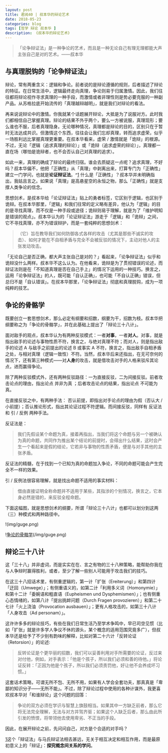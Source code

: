 ```yaml
---
layout: post
title: 君阅40 | 叔本华的辩论艺术
date: 2018-05-23
categories: blog
tags: [哲学 辩论 叔本华 ]
description: 《叔本华的辩论艺术》
---
```


<blockquote>
<p>「论争辩证法」是一种争论的艺术，而且是一种无论自己有理无理都能大声主张自己是对的艺术。——叔本华</p>
</blockquote>

<h2>与真理脱钩的「论争辩证法」</h2>

<p>辩论，常有两重含义：逻辑和争论。前者说的是辩论遵循的规则，后者描述了辩论的特征。在日常生活中，逻辑最终走向真理，争论则易于归属激情。因此，我们往往都将辩论视作寻求真理的一种手段，而激情或者非理性则是势必要克服的一种副产品。从苏格拉底开始流传的「真理越辩越明」，就是我们对辩论的看法。</p>

<p>再来说说辩论中的激情。你我就某个话题展开辩论，大抵是为了说服对方。此时我们都相信自己掌握真理。辩论的结果不外乎两个，要么一方被说服，真理现形；要么谁也不服，后者真理隐身。无论哪种情况，真理都是辩论的目的，区别只在于暂时无法达成共识。但激情这个东西，往往会让我们忘却真理，转而追求虚荣，似乎一场胜利远比掌握真理更重要。在叔本华看来，虚荣 / 激情就是「诡辩」的根源。不过，无论「逻辑（追求真理的辩论）」或「诡辩（追求虚荣的辩论）」，真理都一直在场（哪怕是诡辩者，也不会否认自己对真理的追求）。</p>

<p>如此一来，真理的确成了辩论的最终归宿。谁会去质疑这一点呢？追求真理，不好吗？叔本华偏不，他把「正确性」从「真理」中剥离出来，打算专门为「正确性」建立一门学问，也就是<strong>论证辩证法</strong>。^<a href="">1</a> 什么是「正确性」？叔本华并未明确指出，我姑且言之。如果说「真理」是高悬星空的永恒之物，那么「正确性」就是支撑人类争论的信念。</p>

<p>思想剑术，是叔本华给「论证辩证法」贴上的勇者标签，它区别于逻辑，也区别于诡辩。在叔本华那里，「逻辑」和我们往常的定义略有差异，他认为「逻辑」的目的是寻找真理，而不仅是一种手段或途径；诡辩则易于理解，就是为了「维护明知是错误的观点」。叔本华认为的「论证辩证法」游走于「逻辑」和「诡辩」之间，它不寻找真理，亦不为错误辩护，而是一套纯粹的思想剑术：</p>

<blockquote>
<p>（它）旨在教导我们如何防御各式各样的攻击（尤其是那些不诚实的攻击）、如何才能在不自相矛盾与完全不会被反驳的情况下，主动对他人的主张发动攻击。</p>
</blockquote>

<p>「无论自己是否正确，都大声主张自己是对的？」看起来，「论争辩证法」似乎和诡辩没什么两样。叔本华不这么认为。在他看来，诡辩是为了贯彻错误的论述，而辩证法则是在「不知道真理是否在自己手上」的情况下运用的一种技巧。换言之，运用「论争辩证法」的人，既可能「自认正确」，也可能「不自认正确」错误，但总归不是「自认错误」。在叔本华那里，「论争辩证法」彻底和真理脱钩，成为一项纯粹的技艺。</p>

<h2>争论的骨骼学</h2>

<p>既要创立一套思想剑术，那么必定有纲要和招数，纲要为干，招数为枝。叔本华把纲要称之为「争论的骨骼学」，并在此基础上提出了「辩论三十八计」。</p>

<p>面对敌手的观点，叔本华认为有两种反驳模式：一者<strong>对事</strong>，一者<strong>对人</strong>。对事，就是指出敌手的论述与事物性质不符，换言之，与绝对真理不符；而对人，则是指出敌手的论述 A 与敌手之前提出的论述 B 或事实 A 不符，换言之，指出敌手自相矛盾之处，与相对真理（逻辑一致性）不符。当然，叔本华后来还指出，在无可奈何的情况下，还有第三种模式——对<strong>人身</strong>的攻击，就是借攻击对手的人格来驳斥其论点，进而赢得争论。</p>

<p>除了两种反驳模式外，还有两种反驳路径：一为直接反驳，二为间接反驳。前者攻击论点的理由，指出论点 并非为真 ；后者攻击论点的结果，指出论点 不可能为真。</p>

<p>在直接反驳之中，有两种手法： 否认前提，即指出对手论点的理由为假（否认大 / 小前提）；否认推论形式，指出其论证过程不符逻辑。而间接反驳，同样有 反证法 和 引 / 反例 两种手法。</p>

<p>反证法是：</p>

<blockquote>
<p>我们先假设某个命题为真，接着再指出，当我们将这个命题与另一个被确认为真的命题，共同作为推出某个结论的前提时，会得出什么结果，这时会产生一个看起来是假的结论，它若非与事物的性质矛盾，便是与对手其他的主张矛盾。</p>
</blockquote>

<p>反证法的精髓，在于找到一个已知为真的命题加入争论，不同的命题可能会产生完全不一样的效果。</p>

<p>引 / 反例法很容易理解，就是找出命题不适用的事实材料：</p>

<blockquote>
<p>借由直接证明全称命题并不适用于某些，其指涉的个别情况，换言之，它本身必然是错的，来反驳全程命题。</p>
</blockquote>

<p>下面这幅图，就是思想剑术的纲要，所谓「辩论三十八计」也都可以划分到这两（三）种模式和两种路径中。</p>

<p>!<a href=""></a>(img/guge.png)</p>
<p>!<a href="">争论的骨骼学</a>(/img/guge.png)</p>




<h2>辩论三十八计</h2>

<p>这「三十八」并非虚词，而是实实在在、言之有物的三十八种策略，能帮助你我在与人争辩时赢得胜利，或者，至少了解一些别人可能用于攻击我们的技巧。</p>

<p>在这三十八招话术里，有侧重逻辑的，第一计「扩张（Ereiterung）」和第四计「迂回（Umwege）」；有侧重语义的，如第二计「利用多义词（Homonymie）」和第十二计「委婉语和粗直语（Eupheismen und Dysphemismen）」；也有侧重心态情绪的，如第八计「提出挑衅问题（Durch Fragen provozieren）」和第二十七计「火上浇油（Provocation ausbauen）」；更有人格攻击的，如第三十八计「人身攻击（Ad personam）」。</p>

<p>这许许多多的辩论技巧，有些在我们日常生活乃至学术争鸣中，早已司空见惯（比如「扩张」就是许多学人争议不休的源头，某个概念的适用范围究竟多广），但叔本华还是给予了不少别有韵味的解释，比如对第二十六计「反转论证（Retorsion）」的论述:</p>

<blockquote>
<p>反转论证是个更华丽的招数，我们可以妥善利用对手所需要的论证，反过来对付他，例如，对手表示：「他是个孩子，所以我们必须和善的待他。」将论证反转：「正因为他是个孩子，所以我们必须责罚他，好让他不会养成坏习惯。」</p>
</blockquote>

<p>这套话术策略，可谓无所不包、无所不用，如果有人学会全套功夫，那真真是「卑鄙的知识分子——无所不能」。不过，除了辩论过程中使用的各种计谋外，我更喜欢叔本华对「和谁辩论」这个问题的回答：</p>

<blockquote>
<p>争论的双方必须在学识与智慧上旗鼓相当。如果其中一方缺乏前者，那么它将无法完全理解，无法与对方并驾齐驱；如果这个人缺乏后者，那么由此所引发的愤恨，将带领他去使用卑劣、不正当的手段。</p>
</blockquote>

<p>因此，在展开辩论之前，先问问自己，对方是个合适的对手吗？</p>

<p><a href="">1</a>这个「辩证法」与马氏辩证法相去甚远，无关于相互决定和相互作用，而是最原初意义上的「辩证」：<strong>探究概念间关系的学问</strong>。</p>


